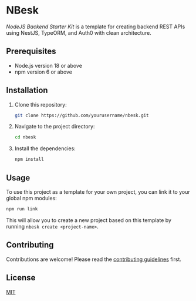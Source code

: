 # NBesk

*NodeJS Backend Starter Kit* is a template for creating backend REST APIs using NestJS, TypeORM, and Auth0 with clean architecture.

## Prerequisites

- Node.js version 18 or above
- npm version 6 or above

## Installation

1. Clone this repository:
   ```bash
   git clone https://github.com/yourusername/nbesk.git
   ```
2. Navigate to the project directory:
   ```bash
   cd nbesk
   ```
3. Install the dependencies:
   ```bash
   npm install
   ```

## Usage

To use this project as a template for your own project, you can link it to your global npm modules:

```bash
npm run link
```

This will allow you to create a new project based on this template by running `nbesk create <project-name>`.

## Contributing

Contributions are welcome! Please read the [contributing guidelines](CONTRIBUTING.md) first.

## License

[MIT](LICENSE.md)
